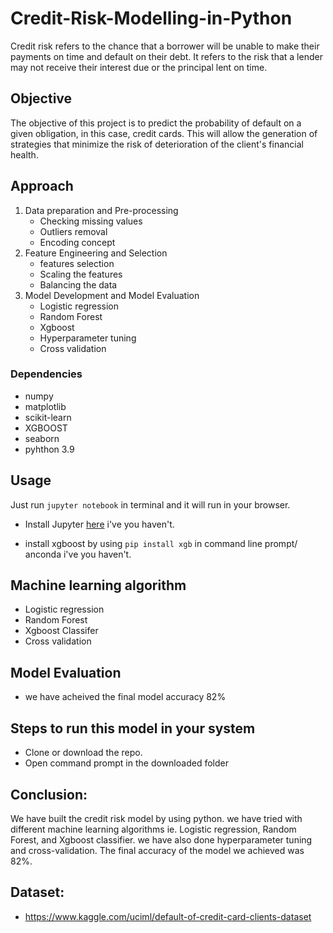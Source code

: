 # Credit-Risk-Modelling-in-Python 
Credit risk refers to the chance that a borrower will be unable to make their payments on time and default on their debt. It refers to the risk that a lender may not receive their interest due or the principal lent on time.

## Objective
The objective of this project is to predict the probability of default on a given obligation, in this case, credit cards. This will allow the generation of strategies that minimize the risk of deterioration of the client's financial health.

## Approach
 1. Data preparation and Pre-processing
     - Checking missing values
     - Outliers removal
     - Encoding concept
 2. Feature Engineering and Selection
     - features selection
     - Scaling the features
     - Balancing the data
 3. Model Development and Model Evaluation
     - Logistic regression
     - Random Forest
     - Xgboost
     - Hyperparameter tuning
     - Cross validation

### Dependencies
 
* numpy
* matplotlib
* scikit-learn
* XGBOOST
* seaborn
* pyhthon 3.9

## Usage

Just run `jupyter notebook` in terminal and it will run in your browser.

- Install Jupyter [here](http://jupyter.readthedocs.io/en/latest/install.html) i've you haven't.

- install xgboost by using `pip install xgb` in command line prompt/ anconda i've you haven't.

## Machine learning algorithm
- Logistic regression
- Random Forest
- Xgboost Classifer
- Cross validation

## Model Evaluation
- we have acheived the final model accuracy 82%

## Steps to run this model in your system 
- Clone or download the repo.
- Open command prompt in the downloaded folder

## Conclusion:
We have built the credit risk model by using python. we have tried with different machine learning algorithms ie. Logistic regression, Random Forest, and Xgboost classifier. we have also done hyperparameter tuning and cross-validation. The final accuracy of the model we achieved was 82%.

## Dataset:
- https://www.kaggle.com/uciml/default-of-credit-card-clients-dataset 
